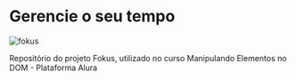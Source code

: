 <h1>Gerencie o seu tempo</h1>

![fokus](https://github.com/SamuelGranados/Fokus/assets/104482173/28770b6c-8c96-4831-9d9f-15c5832dfb25)

Repositório do projeto Fokus, utilizado no curso Manipulando Elementos no DOM - Plataforma Alura
